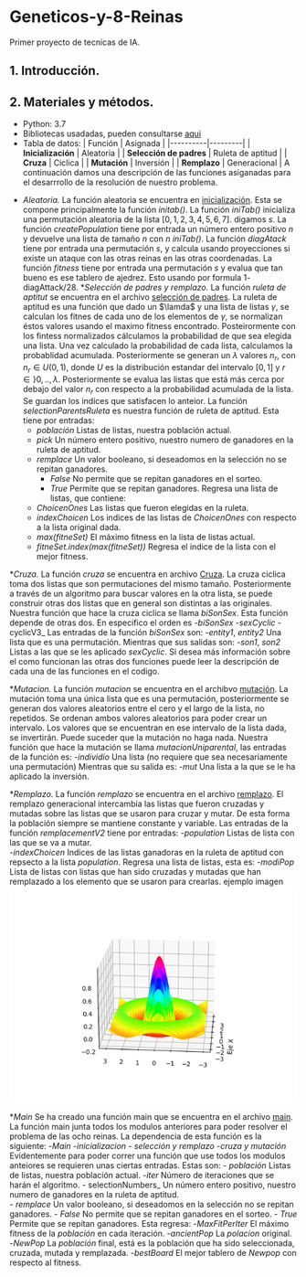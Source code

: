 # Geneticos-y-8-Reinas
Primer proyecto de tecnicas de IA. 

## 1. Introducción. 

## 2. Materiales y métodos.
- Python: 3.7
- Bibliotecas usadadas, pueden consultarse [aqui](wwww.google.com)
- Tabla de datos:
| Función | Asignada |
|----------|---------|
| **Inicialización** | Aleatoria |
| **Selección de padres** | Ruleta de aptitud |
| **Cruza** | Ciclica |
| **Mutación** | Inversión |
| **Remplazo** | Generacional |
A continuación damos una descripción de las funciones asiganadas para el desarrrollo de la resolución de nuestro problema.

* _Aleatoria._
  La función aleatoria se encuentra en [inicialización](https://github.com/Qntmth-uv/Geneticos-y-8-Reinas/blob/main/inicializacion.py). Esta se compone principalmente la función _initab()_.
  La función _iniTab()_ inicializa una permutación aleatoria de la lista $\left[ 0, 1 ,2, 3, 4, 5, 6, 7 \right]$. digamos $s$.
  La función _createPopulation_ tiene por entrada un número entero positivo $n$ y devuelve una lista de tamaño $n$ con $n$ _iniTab()_.
  La función _diagAtack_ tiene por entrada una permutación $s$, y calcula usando proyecciones si existe un ataque con las otras reinas en las otras coordenadas.
  La función _fitness_ tiene por entrada una permutación $s$ y evalua que tan bueno es ese tablero de ajedrez. Esto usando por formula $1$-diagAttack/28.
*_Selección de padres y remplazo._
  La función _ruleta de aptitut_ se encuentra en el archivo [selección de padres](https://github.com/Qntmth-uv/Geneticos-y-8-Reinas/blob/main/remplazo_y_seleccion.py). La ruleta de aptitud es una función que dado un $\lamda$ y una lista de listas $\gamma$, se calculan los fitnes de cada uno de los elementos de $\gamma$, se normalizan éstos valores usando el maximo fitness encontrado. Posteirormente con los fintess normalizados cálculamos la probabilidad de que sea elegida una lista. Una vez calculado la probabilidad de cada lista, calculamos la probablidad acumulada. Posteriormente se generan un $\lambda$ valores $n_r$, con $n_r\in U(0,1)$, donde $U$ es la distribución estandar del intervalo $[0,1]$ y $r\in \rbrace 0,..,\lambda$. Posteriormente se evalua las listas que está más cerca por debajo del valor $n_r$ con respecto a la probabilidad acumulada de la lista. Se guardan los indices que satisfacen lo anteior.
  La función _selectionParentsRuleta_ es nuestra función de ruleta de aptitud. Esta tiene por entradas:
  - _población_ Listas de listas, nuestra población actual.  
  - _pick_ Un número entero positivo, nuestro numero de ganadores en la ruleta de aptitud.  
  - _remplace_ Un valor booleano, si deseadomos en la selección no se repitan ganadores.
    - _False_ No permite que se repitan ganadores en el sorteo.
    - _True_ Permite que se repitan ganadores.
  Regresa una lista de listas, que contiene:
  - _ChoicenOnes_ Las listas que fueron elegidas en la ruleta.
  - _indexChoicen_ Los indices de las listas de _ChoicenOnes_ con respecto a la lista original dada.
  - _max(fitneSet)_ El máximo fitness en la lista de listas actual.
  - _fitneSet.index(max(fitneSet))_ Regresa el indice de la lista con el mejor fitness.

*_Cruza._
  La función _cruza_ se encuentra en archivo [Cruza](https://github.com/Qntmth-uv/Geneticos-y-8-Reinas/blob/main/Cruza.py). La cruza ciclica toma dos listas que son permutaciones del mismo tamaño. Posteriormente a través de un algoritmo para buscar valores en la otra lista, se puede construir otras dos listas que en general son distintas a las originales. Nuestra función que hace la cruza ciclica se llama _biSonSex_. Esta función depende de otras dos. En especifico el orden es
  -_biSonSex_
    -_sexCyclic_
      -cyclicV3_
  Las entradas de la función _biSonSex_ son:
  -_entity1_, _entity2_ Una lista que es una permutación.
Mientras que sus salidas son:
  -_son1_, _son2_ Listas a las que se les aplicado _sexCyclic_.
Si desea más información sobre el como funcionan las otras dos funciones puede leer la descripción de cada una de las funciones en el codigo.

*_Mutacion._
  La función _mutacion_ se encuentra en el archibvo [mutación](https://github.com/Qntmth-uv/Geneticos-y-8-Reinas/blob/main/mutacion.py). La mutación toma una única lista que es una permutación, posteriormente se generan dos valores aleatorios entre el cero y el largo de la lista, no repetidos. Se ordenan ambos valores aleatorios para poder crear un intervalo. Los valores que se encuentran en ese intervalo de la lista dada, se invertirán. Puede suceder que la mutación no haga nada. Nuestra función que hace la mutación se llama _mutacionUniparental_, las entradas de la función es:
  -_individio_ Una lista (no requiere que sea necesariamente una permutación)
Mientras que su salida es:
  -_mut_ Una lista a la que se le ha aplicado la inversión.

*_Remplazo._
    La función _remplazo_ se encuentra en el archivo [remplazo](https://github.com/Qntmth-uv/Geneticos-y-8-Reinas/blob/main/remplazo_y_seleccion.py). El remplazo generacional intercambia las listas que fueron cruzadas y mutadas sobre las listas que se usaron para cruzar y mutar. De esta forma la población siempre se mantiene constante y variable. Las entradas de la función _remplacementV2_ tiene por entradas:
    -_population_ Listas de lista con las que se va a mutar.  
    -_indexChoicen_ Indices de las listas ganadoras en la ruleta de aptitud con repsecto a la lista _population_.
    Regresa una lista de listas, esta es:
    -_modiPop_ Lista de listas con listas que han sido cruzadas y mutadas que han remplazado a los elemento que se usaron para crearlas.
ejemplo imagen ![grafica][graficaImagen]

*_Main_
  Se ha creado una función main que se encuentra en el archivo [main](https://github.com/Qntmth-uv/Geneticos-y-8-Reinas/blob/main/main.py). La función main junta todos los modulos anteriores para poder resolver el problema de las ocho reinas. La dependencia de esta función es la siguiente:
  -_Main_
    -_inicializacion_
      - _selección y remplazo_
        -_cruza y mutación_
  Evidentemente para poder correr una función que use todos los modulos anteiores se requieren unas ciertas entradas. Estas son:
    - _población_ Listas de listas, nuestra población actual.
    -_iter_ Número de iteraciones que se harán el algoritmo.
    - selectionNumbers_ Un número entero positivo, nuestro numero de ganadores en la ruleta de aptitud.  
    - _remplace_ Un valor booleano, si deseadomos en la selección no se repitan ganadores.
      - _False_ No permite que se repitan ganadores en el sorteo.
      - _True_ Permite que se repitan ganadores.
  Esta regresa:
    -_MaxFitPerIter_ El máximo fitness de la _población_ en cada iteración.
    -_ancientPop_ La _polacion_ original.
    -_NewPop_ La _población_ final, está es la población que ha sido seleccionada, cruzada, mutada y remplazada.
    -_bestBoard_ El mejor tablero de _Newpop_ con respecto al fitness.

[graficaImagen]: https://github.com/Qntmth-uv/Geneticos-y-8-Reinas/blob/main/Figure_1.png
